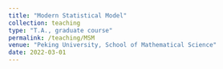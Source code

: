 ```yaml
---
title: "Modern Statistical Model"
collection: teaching
type: "T.A., graduate course"
permalink: /teaching/MSM
venue: "Peking University, School of Mathematical Science"
date: 2022-03-01
---
```

